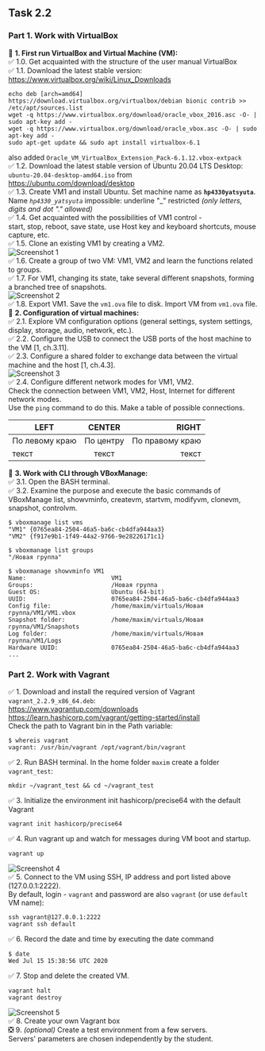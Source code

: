 ## Task 2.2
### Part 1. Work with VirtualBox
:black_square_button: **1. First run VirtualBox and Virtual Machine (VM):**  
:white_check_mark: 1.0. Get acquainted with the structure of the user manual VirtualBox  
:white_check_mark: 1.1. Download the latest stable version: https://www.virtualbox.org/wiki/Linux_Downloads  
```
echo deb [arch=amd64] https://download.virtualbox.org/virtualbox/debian bionic contrib >> /etc/apt/sources.list
wget -q https://www.virtualbox.org/download/oracle_vbox_2016.asc -O- | sudo apt-key add -
wget -q https://www.virtualbox.org/download/oracle_vbox.asc -O- | sudo apt-key add -
sudo apt-get update && sudo apt install virtualbox-6.1
```
also added `Oracle_VM_VirtualBox_Extension_Pack-6.1.12.vbox-extpack`  
:white_check_mark: 1.2. Download the latest stable version of Ubuntu 20.04 LTS Desktop:  
`ubuntu-20.04-desktop-amd64.iso` from https://ubuntu.com/download/desktop  
:white_check_mark: 1.3. Create VM1 and install Ubuntu. Set machine name as **`hp4330yatsyuta`**.  
Name *`hp4330_yatsyuta`* impossible: underline "_" restricted *(only letters, digits and dot "." allowed)*  
:white_check_mark: 1.4. Get acquainted with the possibilities of VM1 control -  
 start, stop, reboot, save state, use Host key and keyboard shortcuts, mouse capture, etc.  
:white_check_mark: 1.5. Clone an existing VM1 by creating a VM2.  
![Screenshot 1](https://github.com/nigth/DevOps_online_Kyiv_2020Q3Q4/blob/master/m2/task2.2/screenshots/scr1vbox.png "Screenshot 1")  
:white_check_mark: 1.6. Create a group of two VM: VM1, VM2 and learn the functions related to groups.  
:white_check_mark: 1.7. For VM1, changing its state, take several different snapshots, forming a branched
tree of snapshots.  
![Screenshot 2](https://github.com/nigth/DevOps_online_Kyiv_2020Q3Q4/blob/master/m2/task2.2/screenshots/scr2vbox.png "Screenshot 2")  
:white_check_mark: 1.8. Export VM1. Save the `vm1.ova` file to disk. Import VM from `vm1.ova` file.  
:black_square_button: **2. Configuration of virtual machines:**  
:white_check_mark: 2.1. Explore VM configuration options (general settings, system settings, display,
storage, audio, network, etc.).  
:white_check_mark: 2.2. Configure the USB to connect the USB ports of the host machine to the VM
[1, ch.3.11].  
:white_check_mark: 2.3. Configure a shared folder to exchange data between the virtual machine and
the host [1, ch.4.3].  
![Screenshot 3](https://github.com/nigth/DevOps_online_Kyiv_2020Q3Q4/blob/master/m2/task2.2/screenshots/scr3vbox.png "Screenshot 3")  
:white_check_mark: 2.4. Configure different network modes for VM1, VM2.  
Check the connection between VM1, VM2, Host, Internet for different network modes.  
Use the `ping` command to do this. Make a table of possible connections.  

| LEFT | CENTER | RIGHT |
|----------------|:---------:|----------------:|
| По левому краю | По центру | По правому краю |
| текст | текст | текст |

:black_square_button: **3. Work with CLI through VBoxManage:**  
:white_check_mark: 3.1. Open the BASH terminal.  
:white_check_mark: 3.2. Examine the purpose and execute the basic commands of  
VBoxManage list, showvminfo, createvm, startvm, modifyvm, clonevm, snapshot, controlvm.  
```
$ vboxmanage list vms
"VM1" {0765ea84-2504-46a5-ba6c-cb4dfa944aa3}
"VM2" {f917e9b1-1f49-44a2-9766-9e28226171c1}

$ vboxmanage list groups
"/Новая группа"

$ vboxmanage showvminfo VM1
Name:                        VM1
Groups:                      /Новая группа
Guest OS:                    Ubuntu (64-bit)
UUID:                        0765ea84-2504-46a5-ba6c-cb4dfa944aa3
Config file:                 /home/maxim/virtuals/Новая группа/VM1/VM1.vbox
Snapshot folder:             /home/maxim/virtuals/Новая группа/VM1/Snapshots
Log folder:                  /home/maxim/virtuals/Новая группа/VM1/Logs
Hardware UUID:               0765ea84-2504-46a5-ba6c-cb4dfa944aa3
...

```
### Part 2. Work with Vagrant
:white_check_mark: 1. Download and install the required version of Vagrant `vagrant_2.2.9_x86_64.deb`:  
https://www.vagrantup.com/downloads  
https://learn.hashicorp.com/vagrant/getting-started/install  
Check the path to Vagrant bin in the Path variable:
```
$ whereis vagrant
vagrant: /usr/bin/vagrant /opt/vagrant/bin/vagrant
```
:white_check_mark: 2. Run BASH terminal. In the home folder `maxim` create a folder `vagrant_test`:
```
mkdir ~/vagrant_test && cd ~/vagrant_test
```
:white_check_mark: 3. Initialize the environment init hashicorp/precise64 with the default Vagrant  
```
vagrant init hashicorp/precise64
```
:white_check_mark: 4. Run vagrant up and watch for messages during VM boot and startup.  
```
vagrant up
```
![Screenshot 4](https://github.com/nigth/DevOps_online_Kyiv_2020Q3Q4/blob/master/m2/task2.2/screenshots/scr4vagrant.png "Screenshot 4")  
:white_check_mark: 5. Connect to the VM  using SSH, IP address and port listed above (127.0.0.1:2222).  
By default, login - `vagrant` and password are also `vagrant` (or use `default` VM name):  
```
ssh vagrant@127.0.0.1:2222
vagrant ssh default
```
:white_check_mark: 6. Record the date and time by executing the date command  
```
$ date
Wed Jul 15 15:38:56 UTC 2020
```
:white_check_mark: 7. Stop and delete the created VM.  
```
vagrant halt
vagrant destroy
```
![Screenshot 5](https://github.com/nigth/DevOps_online_Kyiv_2020Q3Q4/blob/master/m2/task2.2/screenshots/scr5vagrant.png "Screenshot 5")  
:white_check_mark: 8. Create your own Vagrant box  
:negative_squared_cross_mark: 9. *(optional)* Create a test environment from a few servers.  
Servers' parameters are chosen independently by the student.  

  

